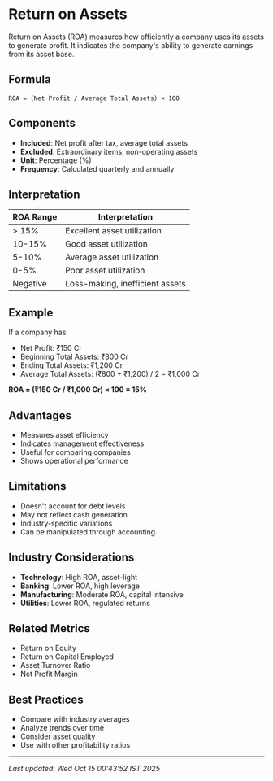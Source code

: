 # Return on Assets


Return on Assets (ROA) measures how efficiently a company uses its assets to generate profit. It indicates the company's ability to generate earnings from its asset base.

## Formula
```text
ROA = (Net Profit / Average Total Assets) × 100
```

## Components
- **Included**: Net profit after tax, average total assets
- **Excluded**: Extraordinary items, non-operating assets
- **Unit**: Percentage (%)
- **Frequency**: Calculated quarterly and annually

## Interpretation
| ROA Range | Interpretation |
|-----------|----------------|
| > 15% | Excellent asset utilization |
| 10-15% | Good asset utilization |
| 5-10% | Average asset utilization |
| 0-5% | Poor asset utilization |
| Negative | Loss-making, inefficient assets |

## Example
If a company has:
- Net Profit: ₹150 Cr
- Beginning Total Assets: ₹800 Cr
- Ending Total Assets: ₹1,200 Cr
- Average Total Assets: (₹800 + ₹1,200) / 2 = ₹1,000 Cr

**ROA = (₹150 Cr / ₹1,000 Cr) × 100 = 15%**

## Advantages
- Measures asset efficiency
- Indicates management effectiveness
- Useful for comparing companies
- Shows operational performance

## Limitations
- Doesn't account for debt levels
- May not reflect cash generation
- Industry-specific variations
- Can be manipulated through accounting

## Industry Considerations
- **Technology**: High ROA, asset-light
- **Banking**: Lower ROA, high leverage
- **Manufacturing**: Moderate ROA, capital intensive
- **Utilities**: Lower ROA, regulated returns

## Related Metrics
- Return on Equity
- Return on Capital Employed
- Asset Turnover Ratio
- Net Profit Margin

## Best Practices
- Compare with industry averages
- Analyze trends over time
- Consider asset quality
- Use with other profitability ratios

---
*Last updated: Wed Oct 15 00:43:52 IST 2025*

